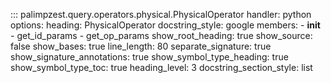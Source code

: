 ::: palimpzest.query.operators.physical.PhysicalOperator
    handler: python
    options:
      heading: PhysicalOperator
      docstring_style: google
      members:
        - __init__
        - get_id_params
        - get_op_params
      show_root_heading: true
      show_source: false
      show_bases: true
      line_length: 80
      separate_signature: true
      show_signature_annotations: true
      show_symbol_type_heading: true
      show_symbol_type_toc: true
      heading_level: 3
      docstring_section_style: list
